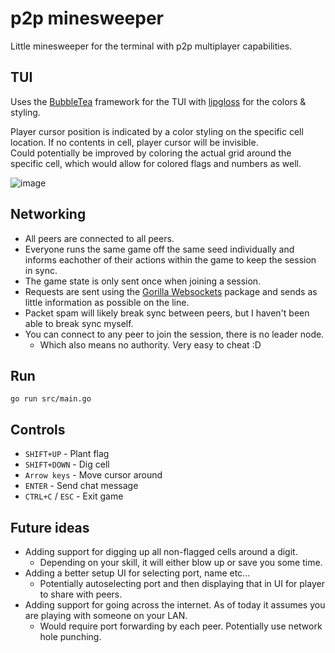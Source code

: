 # p2p minesweeper
Little minesweeper for the terminal with p2p multiplayer capabilities.
## TUI
Uses the [BubbleTea](https://github.com/charmbracelet/bubbletea) framework for the TUI with [lipgloss](https://github.com/charmbracelet/lipgloss) for the colors & styling.  

Player cursor position is indicated by a color styling on the specific cell location. If no contents in cell, player cursor will be invisible.  
Could potentially be improved by coloring the actual grid around the specific cell, which would allow for colored flags and numbers as well.  

![image](https://github.com/KristianSvanholm/p2ptui/assets/61845965/27a61a4c-2b47-4bac-aca9-5e9d7707949d)  

## Networking
* All peers are connected to all peers.  
* Everyone runs the same game off the same seed individually and informs eachother of their actions within the game to keep the session in sync.
* The game state is only sent once when joining a session.
* Requests are sent using the [Gorilla Websockets](https://github.com/gorilla/websocket) package and sends as little information as possible on the line.
* Packet spam will likely break sync between peers, but I haven't been able to break sync myself.
* You can connect to any peer to join the session, there is no leader node.
  * Which also means no authority. Very easy to cheat :D

## Run
`go run src/main.go`

## Controls
* `SHIFT+UP` - Plant flag
* `SHIFT+DOWN` - Dig cell
* `Arrow keys` - Move cursor around
* `ENTER` - Send chat message
* `CTRL+C` / `ESC` - Exit game

## Future ideas
* Adding support for digging up all non-flagged cells around a digit.
   * Depending on your skill, it will either blow up or save you some time.
* Adding a better setup UI for selecting port, name etc...
  * Potentially autoselecting port and then displaying that in UI for player to share with peers.
* Adding support for going across the internet. As of today it assumes you are playing with someone on your LAN.
   * Would require port forwarding by each peer. Potentially use network hole punching.
